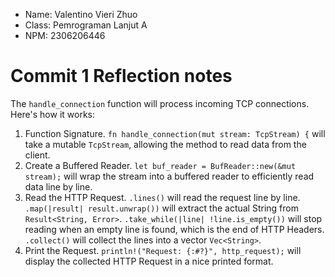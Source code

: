 - Name: Valentino Vieri Zhuo
- Class: Pemrograman Lanjut A
- NPM: 2306206446

# Commit 1 Reflection notes

The `handle_connection` function will process incoming TCP connections. Here's how it works:
1. Function Signature. `fn handle_connection(mut stream: TcpStream) {` will take a mutable `TcpStream`, allowing the method to read data from the client.
2. Create a Buffered Reader. `let buf_reader = BufReader::new(&mut stream);` will wrap the stream into a buffered reader to efficiently read data line by line.
3. Read the HTTP Request. `.lines()` will read the request line by line. `.map(|result| result.unwrap())` will extract the actual String from `Result<String, Error>`. `.take_while(|line| !line.is_empty())` will stop reading when an empty line is found, which is the end of HTTP Headers. `.collect()` will collect the lines into a vector `Vec<String>`.
4. Print the Request. `println!("Request: {:#?}", http_request);` will display the collected HTTP Request in a nice printed format.